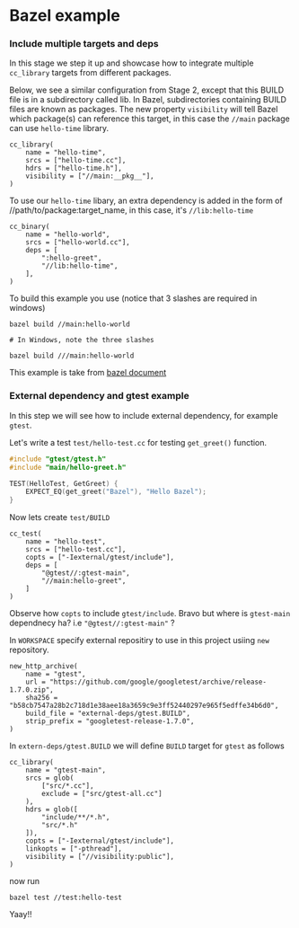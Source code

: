 # Bazel example

### Include multiple targets and deps

In this stage we step it up and showcase how to integrate multiple ```cc_library``` targets from different packages.

Below, we see a similar configuration from Stage 2, except that this BUILD file is in a subdirectory called lib. In Bazel, subdirectories containing BUILD files are known as packages. The new property ```visibility``` will tell Bazel which package(s) can reference this target, in this case the ```//main``` package can use ```hello-time``` library.

```
cc_library(
    name = "hello-time",
    srcs = ["hello-time.cc"],
    hdrs = ["hello-time.h"],
    visibility = ["//main:__pkg__"],
)
```

To use our ```hello-time``` libary, an extra dependency is added in the form of //path/to/package:target_name, in this case, it's ```//lib:hello-time```

```
cc_binary(
    name = "hello-world",
    srcs = ["hello-world.cc"],
    deps = [
        ":hello-greet",
        "//lib:hello-time",
    ],
)
```

To build this example you use (notice that 3 slashes are required in windows)
```
bazel build //main:hello-world

# In Windows, note the three slashes

bazel build ///main:hello-world
```

This example is take from [bazel document](https://docs.bazel.build/versions/master/tutorial/cpp.html)

### External dependency and gtest example

In this step we will see how to include external dependency, for example `gtest`.

Let's write a test `test/hello-test.cc` for testing `get_greet()` function.

```cc
#include "gtest/gtest.h"
#include "main/hello-greet.h"

TEST(HelloTest, GetGreet) {
    EXPECT_EQ(get_greet("Bazel"), "Hello Bazel");
}
```

Now lets create `test/BUILD`
```
cc_test(
    name = "hello-test",
    srcs = ["hello-test.cc"],
    copts = ["-Iexternal/gtest/include"],
    deps = [
        "@gtest//:gtest-main",
        "//main:hello-greet",
    ]
)

```

Observe how `copts` to include `gtest/include`. Bravo but where is `gtest-main` dependnecy ha?
i.e `"@gtest//:gtest-main"` ?

In `WORKSPACE` specify external repositiry to use in this project usiing `new` repository.
```
new_http_archive(
    name = "gtest",
    url = "https://github.com/google/googletest/archive/release-1.7.0.zip",
    sha256 = "b58cb7547a28b2c718d1e38aee18a3659c9e3ff52440297e965f5edffe34b6d0",
    build_file = "external-deps/gtest.BUILD",
    strip_prefix = "googletest-release-1.7.0",
)
```

In `extern-deps/gtest.BUILD` we will define `BUILD` target for `gtest` as follows
```
cc_library(
    name = "gtest-main",
    srcs = glob(
        ["src/*.cc"],
        exclude = ["src/gtest-all.cc"]
    ),
    hdrs = glob([
        "include/**/*.h",
        "src/*.h"
    ]),
    copts = ["-Iexternal/gtest/include"],
    linkopts = ["-pthread"],
    visibility = ["//visibility:public"],
)

```


now run

```
bazel test //test:hello-test
```

Yaay!!
